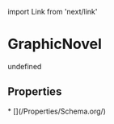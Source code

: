 import Link from 'next/link'
# GraphicNovel

undefined

## Properties

<Grid>
* [](/Properties/Schema.org/)

</Grid>

